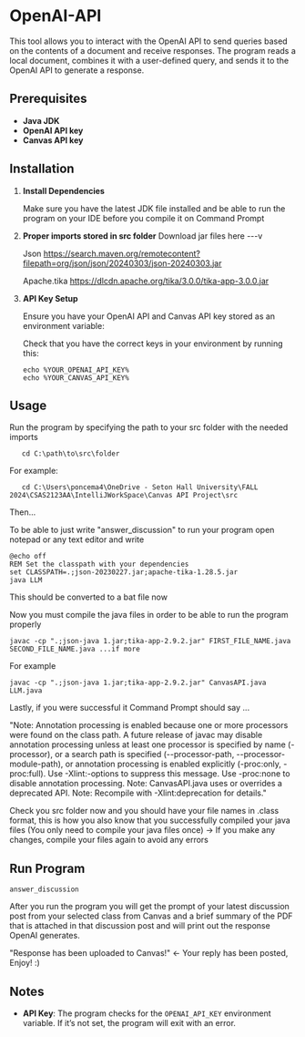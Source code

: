 # OpenAI-API
This tool allows you to interact with the OpenAI API to send queries based on the contents of a document and receive responses. The program reads a local document, combines it with a user-defined query, and sends it to the OpenAI API to generate a response.

## Prerequisites

- **Java JDK**
- **OpenAI API key**
- **Canvas API key**
  

## Installation

1. **Install Dependencies**

    Make sure you have the latest JDK file installed and be able to run the program on your IDE before you compile it on Command Prompt

2. **Proper imports stored in src folder** Download jar files here ---v

    Json https://search.maven.org/remotecontent?filepath=org/json/json/20240303/json-20240303.jar

    Apache.tika https://dlcdn.apache.org/tika/3.0.0/tika-app-3.0.0.jar
    
   
4. **API Key Setup**

   Ensure you have your OpenAI API and Canvas API key stored as an environment variable:

   Check that you have the correct keys in your environment by running this:
   ```Command Prompt
   echo %YOUR_OPENAI_API_KEY%
   echo %YOUR_CANVAS_API_KEY%
   ```

## Usage

Run the program by specifying the path to your src folder with the needed imports

```Command Prompt
   cd C:\path\to\src\folder
```

For example:

```Command Prompt
   cd C:\Users\poncema4\OneDrive - Seton Hall University\FALL 2024\CSAS2123AA\IntelliJWorkSpace\Canvas API Project\src
```

Then...

To be able to just write "answer_discussion" to run your program open notepad or any text editor and write

```Notepad
@echo off
REM Set the classpath with your dependencies
set CLASSPATH=.;json-20230227.jar;apache-tika-1.28.5.jar
java LLM
```

This should be converted to a bat file now

Now you must compile the java files in order to be able to run the program properly

```Command Prompt
javac -cp ".;json-java 1.jar;tika-app-2.9.2.jar" FIRST_FILE_NAME.java SECOND_FILE_NAME.java ...if more
```

For example

```Command Prompt
javac -cp ".;json-java 1.jar;tika-app-2.9.2.jar" CanvasAPI.java LLM.java
```

Lastly, if you were successful it Command Prompt should say ...

"Note: Annotation processing is enabled because one or more processors were found
on the class path. A future release of javac may disable annotation processing
unless at least one processor is specified by name (-processor), or a search
path is specified (--processor-path, --processor-module-path), or annotation
processing is enabled explicitly (-proc:only, -proc:full).
Use -Xlint:-options to suppress this message.
Use -proc:none to disable annotation processing.
Note: CanvasAPI.java uses or overrides a deprecated API.
Note: Recompile with -Xlint:deprecation for details."

Check you src folder now and you should have your file names in .class format, this is how you also know that you successfully compiled your java files
(You only need to compile your java files once) -> If you make any changes, compile your files again to avoid any errors

## Run Program

```Command Prompt
answer_discussion
```

After you run the program you will get the prompt of your latest discussion post from your selected class from Canvas and a brief summary of the PDF that is
attached in that discussion post and will print out the response OpenAI generates.

"Response has been uploaded to Canvas!" <- Your reply has been posted, Enjoy! :) 

## Notes

- **API Key**: The program checks for the `OPENAI_API_KEY` environment variable. If it’s not set, the program will exit with an error.
